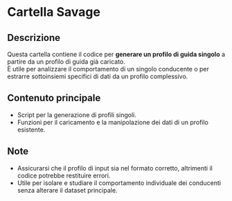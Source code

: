 # Cartella Savage

## Descrizione

Questa cartella contiene il codice per **generare un profilo di guida singolo** a partire da un profilo di guida già caricato.  
È utile per analizzare il comportamento di un singolo conducente o per estrarre sottoinsiemi specifici di dati da un profilo complessivo.

## Contenuto principale

- Script per la generazione di profili singoli.
- Funzioni per il caricamento e la manipolazione dei dati di un profilo esistente.

## Note

- Assicurarsi che il profilo di input sia nel formato corretto, altrimenti il codice potrebbe restituire errori.
- Utile per isolare e studiare il comportamento individuale dei conducenti senza alterare il dataset principale.


